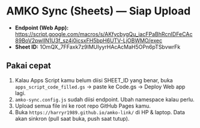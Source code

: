# AMKO Sync (Sheets) — Siap Upload
- **Endpoint (Web App):** https://script.google.com/macros/s/AKfycbygQu_iacFPaBhRcnIDFeCAc89BoV2pwIIN1U3f_sz4i0icsxFH5bpH6UTV-LjOBWMO/exec
- **Sheet ID:** 1OmQX_7FFaxk7z9IMUIyyrHAcAcMaH5OPn6pTSbvwrFk

## Pakai cepat
1) Kalau Apps Script kamu belum diisi SHEET_ID yang benar, buka `apps_script_code_filled.gs` → paste ke Code.gs → Deploy Web app lagi.
2) `amko-sync.config.js` sudah diisi endpoint. Ubah namespace kalau perlu.
3) Upload semua file ini ke root repo GitHub Pages kamu.
4) Buka `https://harryr1989.github.io/amko-link/` di HP & laptop. Data akan sinkron (pull saat buka, push saat tutup).